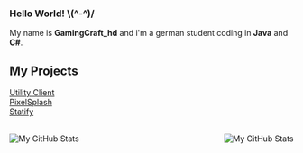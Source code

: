 ### Hello World!  \\(^-^)/
My name is **GamingCraft_hd** and i'm a german student coding in **Java** and **C#**.

## My Projects
[Utility Client](https://uc.gamingcraft.de/) <br>
[PixelSplash](https://www.gamingcraft.de/) <br>
[Statify](https://www.github.com/StatifyBot) <br>

<br>

<img align="left" alt="My GitHub Stats" src="https://github-readme-stats.vercel.app/api/top-langs/?username=gamingcrafthd&show_icons=true&hide_border=true&title_color=fff&text_color=fff&icon_color=fff&bg_color=30,ff4343,ff8f43" />
    <img align="right" alt="My GitHub Stats" src="https://github-readme-stats.vercel.app/api?username=gamingcrafthd&show_icons=true&hide_border=true&title_color=fff&text_color=fff&icon_color=fff&bg_color=30,ff4343,ff8f43" />
